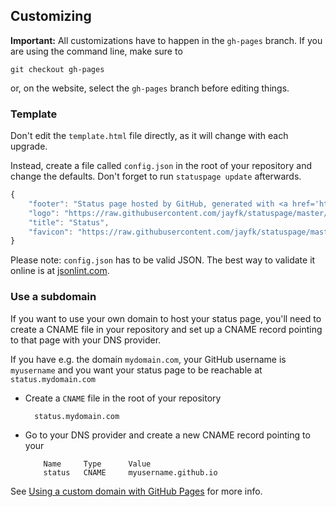 ## Customizing

**Important:** All customizations have to happen in the `gh-pages` branch. If you are using the
command line, make sure to

    git checkout gh-pages
    
or, on the website, select the `gh-pages` branch before editing things.

### Template

Don't edit the `template.html` file directly, as it will change with each upgrade.

Instead, create a file called `config.json` in the root of your repository and change the defaults. Don't forget to run `statuspage update` afterwards.

```javascript
{
    "footer": "Status page hosted by GitHub, generated with <a href='https://github.com/jayfk/statuspage'>jayfk/statuspage</a>",
    "logo": "https://raw.githubusercontent.com/jayfk/statuspage/master/template/logo.png",
    "title": "Status",
    "favicon": "https://raw.githubusercontent.com/jayfk/statuspage/master/template/favicon.png"
}
```

Please note: `config.json` has to be valid JSON. The best way to validate it online is at [jsonlint.com](http://jsonlint.com/).

### Use a subdomain

If you want to use your own domain to host your status page, you'll need to create a CNAME file
in your repository and set up a CNAME record pointing to that page with your DNS provider.

If you have e.g. the domain `mydomain.com`, your GitHub username is `myusername` and you want 
your status page to be reachable at `status.mydomain.com`


- Create a `CNAME` file in the root of your repository

        status.mydomain.com
    
- Go to your DNS provider and create a new CNAME record pointing to your

  
          Name     Type      Value 
          status   CNAME     myusername.github.io

See [Using a custom domain with GitHub Pages](https://help.github.com/articles/using-a-custom-domain-with-github-pages/) 
for more info.